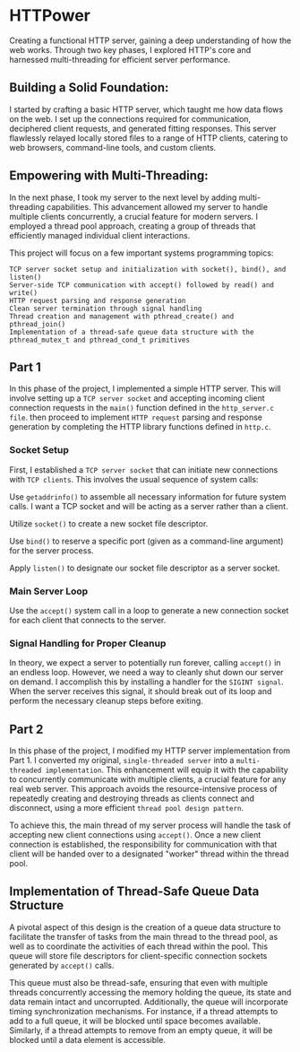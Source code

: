 # HTTPower
Creating a functional HTTP server, gaining a deep understanding of how the web works. Through two key phases, I explored HTTP's core and harnessed multi-threading for efficient server performance.

## Building a Solid Foundation:
I started by crafting a basic HTTP server, which taught me how data flows on the web. I set up the connections required for communication, deciphered client requests, and generated fitting responses. This server flawlessly relayed locally stored files to a range of HTTP clients, catering to web browsers, command-line tools, and custom clients.

## Empowering with Multi-Threading:
In the next phase, I took my server to the next level by adding multi-threading capabilities. This advancement allowed my server to handle multiple clients concurrently, a crucial feature for modern servers. I employed a thread pool approach, creating a group of threads that efficiently managed individual client interactions.

This project will focus on a few important systems programming topics:

    TCP server socket setup and initialization with socket(), bind(), and listen()
    Server-side TCP communication with accept() followed by read() and write()
    HTTP request parsing and response generation
    Clean server termination through signal handling
    Thread creation and management with pthread_create() and pthread_join()
    Implementation of a thread-safe queue data structure with the pthread_mutex_t and pthread_cond_t primitives

## Part 1
In this phase of the project, I implemented a simple HTTP server. This will involve setting up a `TCP server socket` and accepting incoming client connection requests in the `main()` function defined in the `http_server.c file`. then proceed to implement `HTTP request` parsing and response generation by completing the HTTP library functions defined in `http.c`.


### Socket Setup
First, I established a `TCP server socket` that can initiate new connections with `TCP clients`. This involves the usual sequence of system calls:

Use `getaddrinfo()` to assemble all necessary information for future system calls. I want a TCP socket and will be acting as a server rather than a client.

Utilize `socket()` to create a new socket file descriptor.

Use `bind()` to reserve a specific port (given as a command-line argument) for the server process.

Apply `listen()` to designate our socket file descriptor as a server socket.

### Main Server Loop
Use the `accept()` system call in a loop to generate a new connection socket for each client that connects to the server.

### Signal Handling for Proper Cleanup
In theory, we expect a server to potentially run forever, calling `accept()` in an endless loop. However, we need a way to cleanly shut down our server on demand. I accomplish this by installing a handler for the `SIGINT signal`. When the server receives this signal, it should break out of its loop and perform the necessary cleanup steps before exiting.


## Part 2
In this phase of the project, I modified my HTTP server implementation from Part 1. I converted my original, `single-threaded server` into a `multi-threaded implementation`. This enhancement will equip it with the capability to concurrently communicate with multiple clients, a crucial feature for any real web server. This approach avoids the resource-intensive process of repeatedly creating and destroying threads as clients connect and disconnect, using a more efficient `thread pool design pattern`.

To achieve this, the main thread of my server process will handle the task of accepting new client connections using `accept()`. Once a new client connection is established, the responsibility for communication with that client will be handed over to a designated "worker" thread within the thread pool.

## Implementation of Thread-Safe Queue Data Structure
A pivotal aspect of this design is the creation of a queue data structure to facilitate the transfer of tasks from the main thread to the thread pool, as well as to coordinate the activities of each thread within the pool. This queue will store file descriptors for client-specific connection sockets generated by `accept()` calls.

This queue must also be thread-safe, ensuring that even with multiple threads concurrently accessing the memory holding the queue, its state and data remain intact and uncorrupted. Additionally, the queue will incorporate timing synchronization mechanisms. For instance, if a thread attempts to add to a full queue, it will be blocked until space becomes available. Similarly, if a thread attempts to remove from an empty queue, it will be blocked until a data element is accessible.

